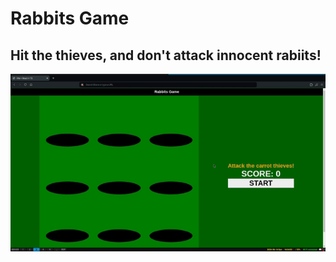 # Rabbits Game

## Hit the thieves, and don't attack innocent rabiits!

![rabbits demo](./rabbits-demo.gif)
